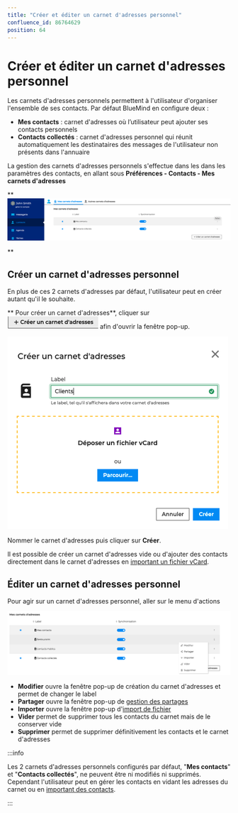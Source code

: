 ```yaml
---
title: "Créer et éditer un carnet d'adresses personnel"
confluence_id: 86764629
position: 64
---
```

# Créer et éditer un carnet d'adresses personnel


Les carnets d'adresses personnels permettent à l'utilisateur d'organiser l'ensemble de ses contacts. Par défaut BlueMind en configure deux :

- **Mes contacts** : carnet d'adresses où l’utilisateur peut ajouter ses contacts personnels
- **Contacts collectés** : carnet d'adresses personnel qui réunit automatiquement les destinataires des messages de l'utilisateur non présents dans l'annuaire


La gestion des carnets d'adresses personnels s'effectue dans les dans les paramètres des contacts, en allant sous **Préférences - Contacts - Mes carnets d'adresses**

**![](../../attachments/86764629/86764634.png)


**

## Créer un carnet d'adresses personnel

En plus de ces 2 carnets d'adresses par défaut, l'utilisateur peut en créer autant qu'il le souhaite.

** Pour créer un carnet d'adresses**, cliquer sur ![](../../attachments/86764629/86764633.png) afin d'ouvrir la fenêtre pop-up.

![](../../attachments/86764629/86764632.png)


Nommer le carnet d'adresses puis cliquer sur **Créer**.

Il est possible de créer un carnet d'adresses vide ou d'ajouter des contacts directement dans le carnet d'adresses en [important un fichier vCard](/Guide_de_l_utilisateur/Les_contacts_4.7/Importer_et_exporter_des_contacts/).

## Éditer un carnet d'adresses personnel

Pour agir sur un carnet d'adresses personnel, aller sur le menu d'actions

![](../../attachments/86764629/86764631.png)


- **Modifier** ouvre la fenêtre pop-up de création du carnet d'adresses et permet de changer le label
- **Partager** ouvre la fenêtre pop-up de [gestion des partages](/Guide_de_l_utilisateur/Les_contacts_4.7/Partager_un_carnet_d_adresses/)
- **Importer** ouvre la fenêtre pop-up d'[import de fichier](/Guide_de_l_utilisateur/Les_contacts_4.7/Importer_et_exporter_des_contacts/)
- **Vider** permet de supprimer tous les contacts du carnet mais de le conserver vide
- **Supprimer** permet de supprimer définitivement les contacts et le carnet d'adresses


:::info

Les 2 carnets d'adresses personnels configurés par défaut, "**Mes contacts**" et "**Contacts collectés**", ne peuvent être ni modifiés ni supprimés. Cependant l'utilisateur peut en gérer les contacts en vidant les adresses du carnet ou en [important des contacts](/Guide_de_l_utilisateur/Les_contacts_4.7/Importer_et_exporter_des_contacts/).

:::

